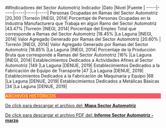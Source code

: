 
##Indicadores del Sector Automotriz
Indicador                                                                                                     |Dato    |Nivel        |Fuente             |
-----|-----|-----|-----|-----|
Personas Ocupadas en Ramas del Sector Automotriz                                                              |20,300 |Torreón   |INEGI, 2014|
Porcentaje de Personas Ocupadas en la Industria Manufacturera que Trabaja en algún Ramo del Sector Automotriz |43.47% |Torreón   |INEGI, 2014|
Porcentaje del Empleo Total que corresponde a Ramas del Sector Automotriz                                     |18.45% |La Laguna |INEGI, 2014|
Valor Agregado Generado por Ramas del Sector Automotriz                                                       |20.60% | Torreón  |INEGI, 2014|
Valor Agregado Generado por Ramas del Sector Automotriz                                                       |18.85% |La Laguna |INEGI, 2014|
Porcentaje de la Producción Bruta que corresponde a Ramas del Sector Automotriz                               |16%    |La Laguna |INEGI, 2014|
Establecimientos Dedicados a Actividades Afines al Sector Automotriz                                          |149    |La Laguna |DENUE, 2019|
Establecimientos Dedicados a la Fabricación de Equipo de Transporte                                           |47     |La Laguna |DENUE, 2019|
Establecimientos Dedicados a la Fabricación de Maquinaria y Equipo                                            |68     |La Laguna |DENUE, 2019|
Establecimientos Dedicados a Metálicas Básicas                                                                |34     |La Laguna |DENUE, 2019|


<p style="background-color:#f95666;color:yellow;"><strong>ARCHIVOS HISTÓRICOS</strong></p>


[De click para descargar el archivo del:   <strong>Mapa Sector Automotriz</strong>](https://drive.google.com/open?id=1-R6J2EMeHHigupisewSn3Fy9t8jABjUY&usp=sharing)

[De click para descargar el archivo PDF del:   <strong>Informe Sector Automotriz - marzo</strong>](http://www.trcimplan.gob.mx/monitores/sector-automotriz/automotriz-marzo-2018.pdf)

</br>
